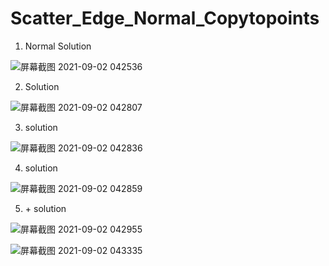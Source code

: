 # Scatter_Edge_Normal_Copytopoints

1. <copytopoint> Normal Solution

![屏幕截图 2021-09-02 042536](https://user-images.githubusercontent.com/63625631/131740072-bf6e2335-285d-4948-a91b-26d51f0a6205.jpg)

2. <isooffset> Solution

![屏幕截图 2021-09-02 042807](https://user-images.githubusercontent.com/63625631/131740351-941a6684-025d-4f45-89a2-31445b45d77f.jpg)

3. <Fluidsource> solution  
  
![屏幕截图 2021-09-02 042836](https://user-images.githubusercontent.com/63625631/131740407-a1de7a40-7788-4e86-a6b3-cd058ae0d5f0.jpg)

4. <Scatter> solution 
  
![屏幕截图 2021-09-02 042859](https://user-images.githubusercontent.com/63625631/131740543-66e25d95-84a6-4a87-887b-0f41632a2c9d.jpg)

5. <Resample>+<jitter> solution

![屏幕截图 2021-09-02 042955](https://user-images.githubusercontent.com/63625631/131740597-71f2464a-369b-4031-a1d1-1101a0cf68c5.jpg)

![屏幕截图 2021-09-02 043335](https://user-images.githubusercontent.com/63625631/131741110-31f171d3-4185-4d75-ac54-a139947e18e1.jpg)

